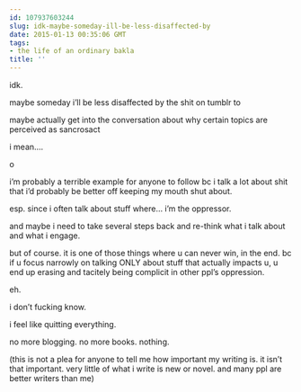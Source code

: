 ```yaml
---
id: 107937603244
slug: idk-maybe-someday-ill-be-less-disaffected-by
date: 2015-01-13 00:35:06 GMT
tags:
- the life of an ordinary bakla
title: ''
---
```

<p>idk.</p>

<p>maybe someday i&#8217;ll be less disaffected by the shit on tumblr to</p>

<p>maybe actually get into the conversation about why certain topics are perceived as sancrosact</p>

<p>i mean&#8230;.</p>

<p>o</p>

<p>i&#8217;m probably a terrible example for anyone to follow bc i talk a lot about shit that i&#8217;d probably be better off keeping my mouth shut about.</p>

<p>esp. since i often talk about stuff where&#8230; i&#8217;m the oppressor.</p>

<p>and maybe i need to take several steps back and re-think what i talk about and what i engage.</p>

<p>but of course. it is one of those things where u can never win, in the end. bc if u focus narrowly on talking ONLY about stuff that actually impacts u, u end up erasing and tacitely being complicit in other ppl&#8217;s oppression.</p>

<p>eh.</p>

<p>i don&#8217;t fucking know.</p>

<p>i feel like quitting everything.</p>

<p>no more blogging. no more books. nothing.</p>

<p>(this is not a plea for anyone to tell me how important my writing is. it isn&#8217;t that important. very little of what i write is new or novel. and many ppl are better writers than me)</p>